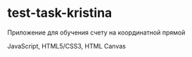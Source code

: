 # test-task-kristina
Приложение для обучения счету на координатной прямой

JavaScript, HTML5/CSS3, HTML Canvas
